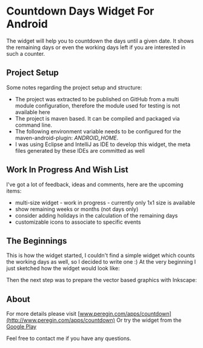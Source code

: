 # Countdown Days Widget For Android

[logo]: http://www.peregin.com/apps/countdown/100_icon.jpg "Countdown Days"

The widget will help you to countdown the days until a given date.
It shows the remaining days or even the working days left if you are interested in such a counter.

## Project Setup

Some notes regarding the project setup and structure:
* The project was extracted to be published on GitHub from a multi module configuration, therefore the module used for testing is not available here
* The project is maven based. It can be compiled and packaged via command line.
* The following environment variable needs to be configured for the maven-android-plugin: *ANDROID_HOME*.
* I was using Eclipse and IntelliJ as IDE to develop this widget, the meta files generated by these IDEs are committed as well

## Work In Progress And Wish List

I've got a lot of feedback, ideas and comments, here are the upcoming items:
* multi-size widget - work in progress - currently only 1x1 size is available
* show remaining weeks or months (not days only)
* consider adding holidays in the calculation of the remaining days
* customizable icons to associate to specific events

## The Beginnings

This is how the widget started, I couldn't find a simple widget which counts the working days as well, so I decided to write one :)
At the very beginning I just sketched how the widget would look like:

[start]: http://www.peregin.com/apps/countdown/start.jpg "Sketch"

Then the next step was to prepare the vector based graphics with Inkscape:

[graphics]: http://www.peregin.com/apps/countdown/finish.jpg "Graphics"

## About

For more details please visit [www.peregin.com/apps/countdown](http://www.peregin.com/apps/countdown)
Or try the widget from the [Google Play](http://play.google.com/store/apps/details?id=peregin.android.countdown)

Feel free to contact me if you have any questions.




